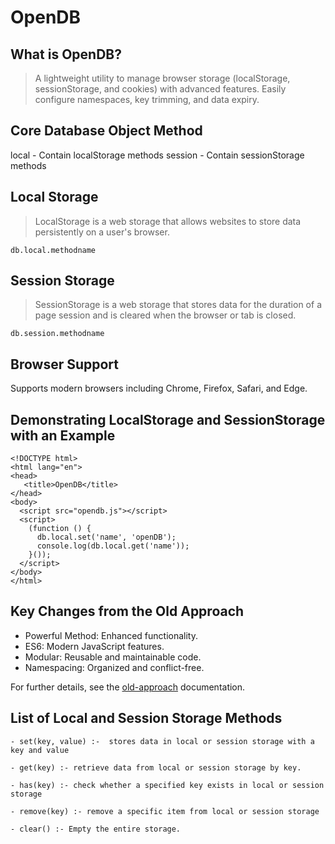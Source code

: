 # OpenDB

## What is OpenDB?

> A lightweight utility to manage browser storage (localStorage, sessionStorage, and cookies) with advanced features. Easily configure namespaces, key trimming, and data expiry.

## Core Database Object Method

local - Contain localStorage methods
session - Contain sessionStorage methods

## Local Storage

> LocalStorage is a web storage that allows websites to store data persistently on a user's browser.

```
db.local.methodname
```

## Session Storage

> SessionStorage is a web storage that stores data for the duration of a page session and is cleared when the browser or tab is closed.

```
db.session.methodname
```

## Browser Support

Supports modern browsers including Chrome, Firefox, Safari, and Edge.

## Demonstrating LocalStorage and SessionStorage with an Example

```
<!DOCTYPE html>
<html lang="en">
<head>
   <title>OpenDB</title>
</head>
<body>
  <script src="opendb.js"></script>
  <script>
	(function () {
	  db.local.set('name', 'openDB');
	  console.log(db.local.get('name'));
	}());
  </script>
</body>
</html>
```

## Key Changes from the Old Approach

- Powerful Method: Enhanced functionality.
- ES6: Modern JavaScript features.
- Modular: Reusable and maintainable code.
- Namespacing: Organized and conflict-free.

For further details, see the [old-approach](https://github.com/pankajbisht/openDB/tree/v1-opendb) documentation.

## List of Local and Session Storage Methods

```
- set(key, value) :-  stores data in local or session storage with a key and value

- get(key) :- retrieve data from local or session storage by key.

- has(key) :- check whether a specified key exists in local or session storage

- remove(key) :- remove a specific item from local or session storage

- clear() :- Empty the entire storage.
```

